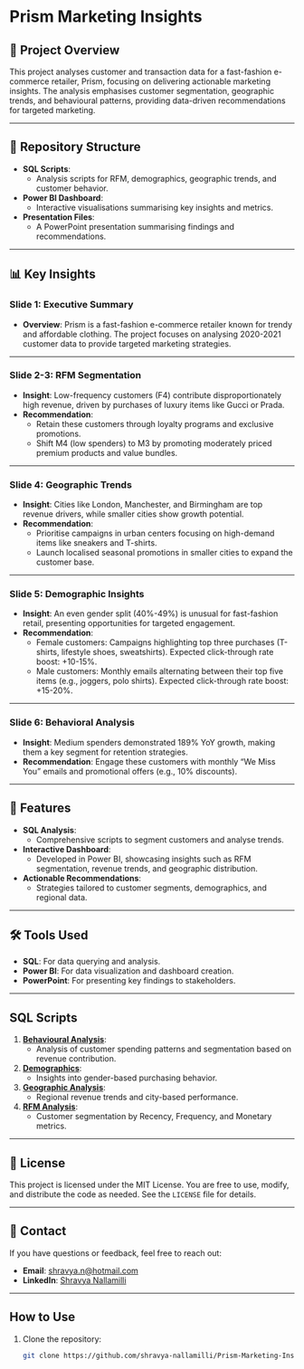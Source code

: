 # Prism Marketing Insights

## 📖 Project Overview
This project analyses customer and transaction data for a fast-fashion e-commerce retailer, Prism, focusing on delivering actionable marketing insights. The analysis emphasises customer segmentation, geographic trends, and behavioural patterns, providing data-driven recommendations for targeted marketing.

---

## 📁 Repository Structure

- **SQL Scripts**: 
  - Analysis scripts for RFM, demographics, geographic trends, and customer behavior.
- **Power BI Dashboard**:
  - Interactive visualisations summarising key insights and metrics.
- **Presentation Files**:
  - A PowerPoint presentation summarising findings and recommendations.

---

## 📊 Key Insights

### Slide 1: Executive Summary
- **Overview**: Prism is a fast-fashion e-commerce retailer known for trendy and affordable clothing. The project focuses on analysing 2020-2021 customer data to provide targeted marketing strategies.

---

### Slide 2-3: RFM Segmentation
- **Insight**: Low-frequency customers (F4) contribute disproportionately high revenue, driven by purchases of luxury items like Gucci or Prada.
- **Recommendation**: 
  - Retain these customers through loyalty programs and exclusive promotions.
  - Shift M4 (low spenders) to M3 by promoting moderately priced premium products and value bundles.

---

### Slide 4: Geographic Trends
- **Insight**: Cities like London, Manchester, and Birmingham are top revenue drivers, while smaller cities show growth potential.
- **Recommendation**: 
  - Prioritise campaigns in urban centers focusing on high-demand items like sneakers and T-shirts.
  - Launch localised seasonal promotions in smaller cities to expand the customer base.

---

### Slide 5: Demographic Insights
- **Insight**: An even gender split (40%-49%) is unusual for fast-fashion retail, presenting opportunities for targeted engagement.
- **Recommendation**: 
  - Female customers: Campaigns highlighting top three purchases (T-shirts, lifestyle shoes, sweatshirts). Expected click-through rate boost: +10-15%.
  - Male customers: Monthly emails alternating between their top five items (e.g., joggers, polo shirts). Expected click-through rate boost: +15-20%.

---

### Slide 6: Behavioral Analysis
- **Insight**: Medium spenders demonstrated 189% YoY growth, making them a key segment for retention strategies.
- **Recommendation**: Engage these customers with monthly “We Miss You” emails and promotional offers (e.g., 10% discounts).

---

## 🚀 Features

- **SQL Analysis**:
  - Comprehensive scripts to segment customers and analyse trends.
- **Interactive Dashboard**:
  - Developed in Power BI, showcasing insights such as RFM segmentation, revenue trends, and geographic distribution.
- **Actionable Recommendations**:
  - Strategies tailored to customer segments, demographics, and regional data.

---

## 🛠 Tools Used

- **SQL**: For data querying and analysis.
- **Power BI**: For data visualization and dashboard creation.
- **PowerPoint**: For presenting key findings to stakeholders.

----

## SQL Scripts

1. **[Behavioural Analysis](https://github.com/shravya-nallamilli/Prism-Marketing-Insights/blob/27267ee82e8a6f7f58542c5c1c6fb3ff77426d9d/behavioural_analysis.sql)**:
   - Analysis of customer spending patterns and segmentation based on revenue contribution.
2. **[Demographics](https://github.com/shravya-nallamilli/Prism-Marketing-Insights/blob/27267ee82e8a6f7f58542c5c1c6fb3ff77426d9d/demographics_analysis.sql)**:
   - Insights into gender-based purchasing behavior.
3. **[Geographic Analysis](https://github.com/shravya-nallamilli/Prism-Marketing-Insights/blob/27267ee82e8a6f7f58542c5c1c6fb3ff77426d9d/geographic_analysis.sql)**:
   - Regional revenue trends and city-based performance.
4. **[RFM Analysis](https://github.com/shravya-nallamilli/Prism-Marketing-Insights/blob/27267ee82e8a6f7f58542c5c1c6fb3ff77426d9d/rfm_analysis_complete.sql)**:
   - Customer segmentation by Recency, Frequency, and Monetary metrics.

---

## 📝 License

This project is licensed under the MIT License. You are free to use, modify, and distribute the code as needed. See the `LICENSE` file for details.

---

## 📧 Contact

If you have questions or feedback, feel free to reach out:
- **Email**: shravya.n@hotmail.com
- **LinkedIn**: [Shravya Nallamilli](https://www.linkedin.com/in/shravya-nallamilli)

---

## How to Use

1. Clone the repository:
   ```bash
   git clone https://github.com/shravya-nallamilli/Prism-Marketing-Insights.git
